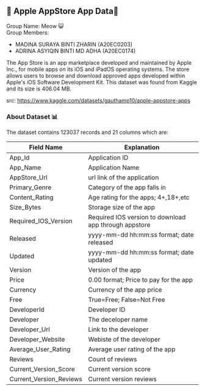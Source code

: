 ## 📱 Apple AppStore App Data📱

Group Name: Meow 😺   
Group Members: 
- MADINA SURAYA BINTI ZHARIN (A20EC0203)
- ADRINA ASYIQIN BINTI MD ADHA (A20EC0174)

The App Store is an app marketplace developed and maintained by Apple Inc., for mobile apps on its iOS and iPadOS operating systems. The store allows users to browse and download approved apps developed within Apple's iOS Software Development Kit. This dataset was found from Kaggle and its size is 406.04 MB.

src: https://www.kaggle.com/datasets/gauthamp10/apple-appstore-apps

### About Dataset 📊

The dataset contains 123037 records and 21 columns which are:

| Field Name | Explanation |
| ------ | ------ |
| App_Id | Application ID |
| App_Name | Application Name |
| AppStore_Url | url link of the application |
| Primary_Genre | Category of the app falls in |
| Content_Rating | Age rating for the apps; 4+,18+,etc |
| Size_Bytes | Storage size of the app |
| Required_IOS_Version | Required IOS version to download app through appstore |
| Released | yyyy-mm-dd hh:mm:ss format; date released |
| Updated | yyyy-mm-dd hh:mm:ss format; date updated |
| Version | Version of the app |
| Price | 0.00 format; Price to pay for the app |
| Currency | Currency of the app price |
| Free | True=Free; False=Not Free |
| DeveloperId | Developer ID |
| Developer | The deceloper name |
| Developer_Url | Link to the developer |
| Developer_Website | Webiste of the developer |
| Average_User_Rating | Average user rating of the app |
| Reviews | Count of reviews |
| Current_Version_Score | Current version score |
| Current_Version_Reviews | Current version reviews |
